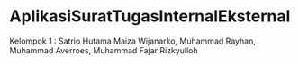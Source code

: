 # AplikasiSuratTugasInternalEksternal
Kelompok 1 : Satrio Hutama Maiza Wijanarko, Muhammad Rayhan, Muhammad Averroes, Muhammad Fajar Rizkyulloh
